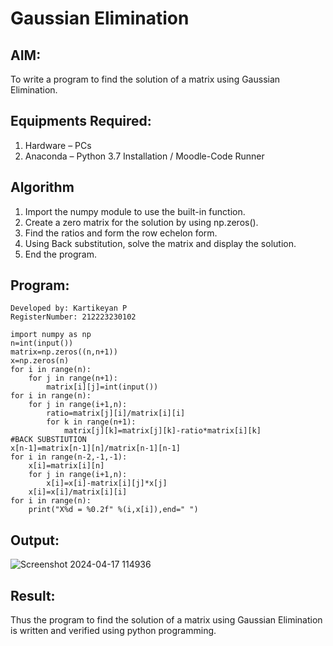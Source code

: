 # Gaussian Elimination

## AIM:
To write a program to find the solution of a matrix using Gaussian Elimination.

## Equipments Required:
1. Hardware – PCs
2. Anaconda – Python 3.7 Installation / Moodle-Code Runner

## Algorithm
1. Import the numpy module to use the built-in function.
2. Create a zero matrix for the solution by using np.zeros().
3. Find the ratios and form the row echelon form.
4. Using Back substitution, solve the matrix and display the solution.
5. End the program.

## Program:
```
Developed by: Kartikeyan P
RegisterNumber: 212223230102
```
```
import numpy as np
n=int(input())
matrix=np.zeros((n,n+1))
x=np.zeros(n)
for i in range(n):
    for j in range(n+1):
        matrix[i][j]=int(input())
for i in range(n):
    for j in range(i+1,n):
        ratio=matrix[j][i]/matrix[i][i]
        for k in range(n+1):
            matrix[j][k]=matrix[j][k]-ratio*matrix[i][k]
#BACK SUBSTIUTION
x[n-1]=matrix[n-1][n]/matrix[n-1][n-1]
for i in range(n-2,-1,-1):
    x[i]=matrix[i][n]
    for j in range(i+1,n):
        x[i]=x[i]-matrix[i][j]*x[j]
    x[i]=x[i]/matrix[i][i]
for i in range(n):
    print("X%d = %0.2f" %(i,x[i]),end=" ")
```
## Output:
![Screenshot 2024-04-17 114936](https://github.com/karthikeyanpachiyappan/Gaussian/assets/155143878/34c08ffb-e7cb-4ec2-99f1-ea2a73b04798)


## Result:
Thus the program to find the solution of a matrix using Gaussian Elimination is written and verified using python programming.

